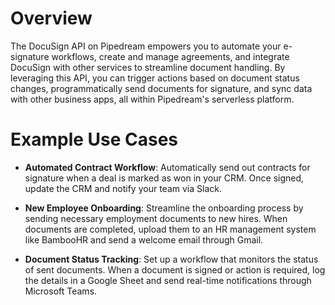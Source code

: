 # Overview

The DocuSign API on Pipedream empowers you to automate your e-signature workflows, create and manage agreements, and integrate DocuSign with other services to streamline document handling. By leveraging this API, you can trigger actions based on document status changes, programmatically send documents for signature, and sync data with other business apps, all within Pipedream's serverless platform.

# Example Use Cases

- **Automated Contract Workflow**: Automatically send out contracts for signature when a deal is marked as won in your CRM. Once signed, update the CRM and notify your team via Slack.

- **New Employee Onboarding**: Streamline the onboarding process by sending necessary employment documents to new hires. When documents are completed, upload them to an HR management system like BambooHR and send a welcome email through Gmail.

- **Document Status Tracking**: Set up a workflow that monitors the status of sent documents. When a document is signed or action is required, log the details in a Google Sheet and send real-time notifications through Microsoft Teams.
